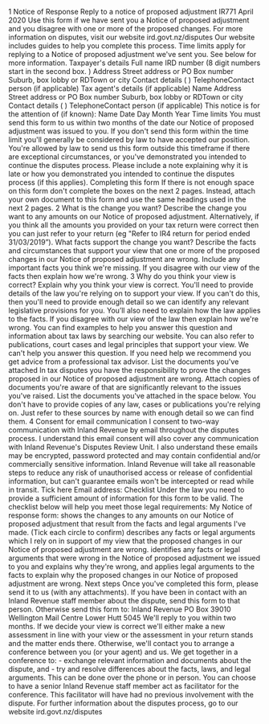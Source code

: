 1 Notice of Response Reply to a notice of proposed adjustment IR771 April 2020 Use this form if we have sent you a Notice of proposed adjustment and you disagree with one or more of the proposed changes. For more information on disputes, visit our website ird.govt.nz/disputes Our website includes guides to help you complete this process. Time limits apply for replying to a Notice of proposed adjustment we've sent you. See below for more information. Taxpayer's details Full name IRD number (8 digit numbers start in the second box. ) Address Street address or PO Box number Suburb, box lobby or RDTown or city Contact details ( ) TelephoneContact person (if applicable) Tax agent's details (if applicable) Name Address Street address or PO Box number Suburb, box lobby or RDTown or city Contact details ( ) TelephoneContact person (if applicable) This notice is for the attention of (if known): Name Date Day Month Year Time limits You must send this form to us within two months of the date our Notice of proposed adjustment was issued to you. If you don't send this form within the time limit you'll generally be considered by law to have accepted our position. You're allowed by law to send us this form outside this timeframe if there are exceptional circumstances, or you've demonstrated you intended to continue the disputes process. Please include a note explaining why it is late or how you demonstrated you intended to continue the disputes process (if this applies). Completing this form If there is not enough space on this form don't complete the boxes on the next 2 pages. Instead, attach your own document to this form and use the same headings used in the next 2 pages. 2 What is the change you want? Describe the change you want to any amounts on our Notice of proposed adjustment. Alternatively, if you think all the amounts you provided on your tax return were correct then you can just refer to your return (eg "Refer to IR4 return for period ended 31/03/2019”). What facts support the change you want? Describe the facts and circumstances that support your view that one or more of the proposed changes in our Notice of proposed adjustment are wrong. Include any important facts you think we're missing. If you disagree with our view of the facts then explain how we're wrong. 3 Why do you think your view is correct? Explain why you think your view is correct. You'll need to provide details of the law you're relying on to support your view. If you can't do this, then you'll need to provide enough detail so we can identify any relevant legislative provisions for you. You’ll also need to explain how the law applies to the facts. If you disagree with our view of the law then explain how we're wrong. You can find examples to help you answer this question and information about tax laws by searching our website. You can also refer to publications, court cases and legal principles that support your view. We can't help you answer this question. If you need help we recommend you get advice from a professional tax advisor. List the documents you've attached In tax disputes you have the responsibility to prove the changes proposed in our Notice of proposed adjustment are wrong. Attach copies of documents you're aware of that are significantly relevant to the issues you've raised. List the documents you've attached in the space below. You don't have to provide copies of any law, cases or publications you're relying on. Just refer to these sources by name with enough detail so we can find them. 4 Consent for email communication I consent to two-way communication with Inland Revenue by email throughout the disputes process. I understand this email consent will also cover any communication with Inland Revenue's Disputes Review Unit. I also understand these emails may be encrypted, password protected and may contain confidential and/or commercially sensitive information. Inland Revenue will take all reasonable steps to reduce any risk of unauthorised access or release of confidential information, but can't guarantee emails won't be intercepted or read while in transit. Tick here Email address: Checklist Under the law you need to provide a sufficient amount of information for this form to be valid. The checklist below will help you meet those legal requirements: My Notice of response form: shows the changes to any amounts on our Notice of proposed adjustment that result from the facts and legal arguments I've made. (Tick each circle to confirm) describes any facts or legal arguments which I rely on in support of my view that the proposed changes in our Notice of proposed adjustment are wrong. identifies any facts or legal arguments that were wrong in the Notice of proposed adjustment we issued to you and explains why they're wrong, and applies legal arguments to the facts to explain why the proposed changes in our Notice of proposed adjustment are wrong. Next steps Once you've completed this form, please send it to us (with any attachments). If you have been in contact with an Inland Revenue staff member about the dispute, send this form to that person. Otherwise send this form to: Inland Revenue PO Box 39010 Wellington Mail Centre Lower Hutt 5045 We'll reply to you within two months. If we decide your view is correct we'll either make a new assessment in line with your view or the assessment in your return stands and the matter ends there. Otherwise, we'll contact you to arrange a conference between you (or your agent) and us. We get together in a conference to: - exchange relevant information and documents about the dispute, and - try and resolve differences about the facts, laws, and legal arguments. This can be done over the phone or in person. You can choose to have a senior Inland Revenue staff member act as facilitator for the conference. This facilitator will have had no previous involvement with the dispute. For further information about the disputes process, go to our website ird.govt.nz/disputes